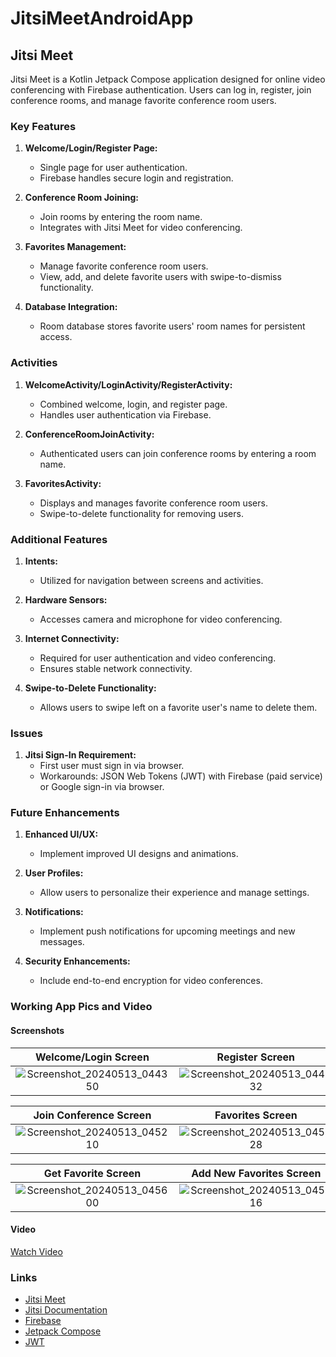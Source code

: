 # JitsiMeetAndroidApp
## Jitsi Meet

Jitsi Meet is a Kotlin Jetpack Compose application designed for online video conferencing with Firebase authentication. Users can log in, register, join conference rooms, and manage favorite conference room users.

### Key Features

1. **Welcome/Login/Register Page:**
   - Single page for user authentication.
   - Firebase handles secure login and registration.

2. **Conference Room Joining:**
   - Join rooms by entering the room name.
   - Integrates with Jitsi Meet for video conferencing.

3. **Favorites Management:**
   - Manage favorite conference room users.
   - View, add, and delete favorite users with swipe-to-dismiss functionality.

4. **Database Integration:**
   - Room database stores favorite users' room names for persistent access.

### Activities

1. **WelcomeActivity/LoginActivity/RegisterActivity:**
   - Combined welcome, login, and register page.
   - Handles user authentication via Firebase.

2. **ConferenceRoomJoinActivity:**
   - Authenticated users can join conference rooms by entering a room name.

3. **FavoritesActivity:**
   - Displays and manages favorite conference room users.
   - Swipe-to-delete functionality for removing users.

### Additional Features

1. **Intents:**
   - Utilized for navigation between screens and activities.

2. **Hardware Sensors:**
   - Accesses camera and microphone for video conferencing.

3. **Internet Connectivity:**
   - Required for user authentication and video conferencing.
   - Ensures stable network connectivity.

4. **Swipe-to-Delete Functionality:**
   - Allows users to swipe left on a favorite user's name to delete them.

### Issues

1. **Jitsi Sign-In Requirement:**
   - First user must sign in via browser.
   - Workarounds: JSON Web Tokens (JWT) with Firebase (paid service) or Google sign-in via browser.

### Future Enhancements

1. **Enhanced UI/UX:**
   - Implement improved UI designs and animations.

2. **User Profiles:**
   - Allow users to personalize their experience and manage settings.

3. **Notifications:**
   - Implement push notifications for upcoming meetings and new messages.

4. **Security Enhancements:**
   - Include end-to-end encryption for video conferences.

### Working App Pics and Video

#### Screenshots

| Welcome/Login Screen | Register Screen |
| :---: | :---: |
| ![Screenshot_20240513_044350](https://github.com/Devil-Anmol/JitsiMeet/assets/108612802/ec01f8f0-f35c-4d07-b425-5f19c4e8cc5d) | ![Screenshot_20240513_044432](https://github.com/Devil-Anmol/JitsiMeet/assets/108612802/1f88c5b4-d08a-4b04-8287-927a6b74a17f) |

| Join Conference Screen | Favorites Screen |
| :---: | :---: |
| ![Screenshot_20240513_045210](https://github.com/Devil-Anmol/JitsiMeet/assets/108612802/8dd99f6c-2f5b-4fc0-a6eb-24a9aa5d53cb) | ![Screenshot_20240513_045528](https://github.com/Devil-Anmol/JitsiMeet/assets/108612802/40f0d824-32a2-4490-8068-a8a19bf3251e) |

| Get Favorite Screen | Add New Favorites Screen |
| :---: | :---: |
| ![Screenshot_20240513_045600](https://github.com/Devil-Anmol/JitsiMeet/assets/108612802/b736a0ab-728e-4251-9b99-6d60aeb559ac) | ![Screenshot_20240513_045616](https://github.com/Devil-Anmol/JitsiMeet/assets/108612802/95b78e2d-3b13-47be-ba8d-8e0fc60c8e3e) |

#### Video
[Watch Video](https://drive.google.com/file/d/19b-AF9XMCfX_Izm2AbpO-gyWG61JsiA-/view?usp=sharing)

### Links

- [Jitsi Meet](https://jitsi.org/jitsi-meet/)
- [Jitsi Documentation](https://jitsi.github.io/handbook/docs/dev-guide/dev-guide-android-sdk)
- [Firebase](https://firebase.google.com/)
- [Jetpack Compose](https://developer.android.com/jetpack/compose)
- [JWT](https://jwt.io/)
